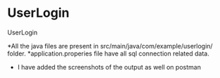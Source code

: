 # UserLogin
UserLogin

*All the java files are present in src/main/java/com/example/userlogin/ folder.
*application.properies file have all sql connection related data.
* I have added the screenshots of the output as well on postman
